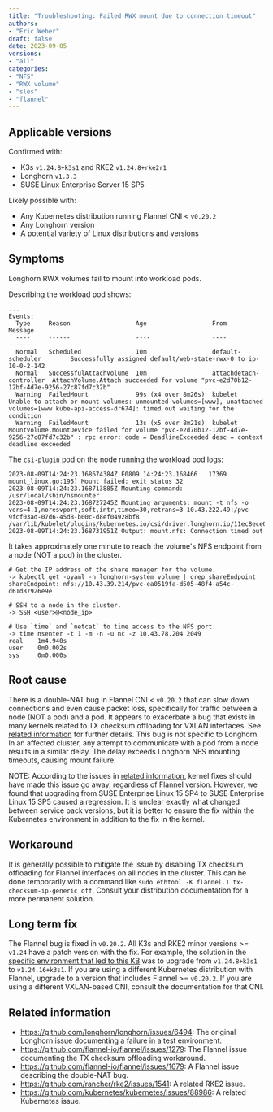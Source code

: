 ```yaml
---
title: "Troubleshooting: Failed RWX mount due to connection timeout"
authors:
- "Eric Weber"
draft: false
date: 2023-09-05
versions:
- "all"
categories:
- "NFS"
- "RWX volume"
- "sles"
- "flannel"
---
```


## Applicable versions

Confirmed with:

- K3s `v1.24.8+k3s1` and RKE2 `v1.24.8+rke2r1`
- Longhorn `v1.3.3`
- SUSE Linux Enterprise Server 15 SP5

Likely possible with:

- Any Kubernetes distribution running Flannel CNI < `v0.20.2`
- Any Longhorn version
- A potential variety of Linux distributions and versions

## Symptoms

Longhorn RWX volumes fail to mount into workload pods.

Describing the workload pod shows:

```
...
Events:
  Type     Reason                  Age                  From                     Message
  ----     ------                  ----                 ----                     -------
  Normal   Scheduled               10m                  default-scheduler        Successfully assigned default/web-state-rwx-0 to ip-10-0-2-142
  Normal   SuccessfulAttachVolume  10m                  attachdetach-controller  AttachVolume.Attach succeeded for volume "pvc-e2d70b12-12bf-4d7e-9256-27c87fd7c32b"
  Warning  FailedMount             99s (x4 over 8m26s)  kubelet                  Unable to attach or mount volumes: unmounted volumes=[www], unattached volumes=[www kube-api-access-dr674]: timed out waiting for the condition
  Warning  FailedMount             13s (x5 over 8m21s)  kubelet                  MountVolume.MountDevice failed for volume "pvc-e2d70b12-12bf-4d7e-9256-27c87fd7c32b" : rpc error: code = DeadlineExceeded desc = context deadline exceeded
```

The `csi-plugin` pod on the node running the workload pod logs:

```
2023-08-09T14:24:23.168674384Z E0809 14:24:23.168466   17369 mount_linux.go:195] Mount failed: exit status 32
2023-08-09T14:24:23.168713885Z Mounting command: /usr/local/sbin/nsmounter
2023-08-09T14:24:23.168727245Z Mounting arguments: mount -t nfs -o vers=4.1,noresvport,soft,intr,timeo=30,retrans=3 10.43.222.49:/pvc-9fcf03ad-07d6-45d8-b00c-d8ef04928bf8 /var/lib/kubelet/plugins/kubernetes.io/csi/driver.longhorn.io/11ec8ece01effb5207e0df7f96ec6950c28fafdda89dc1ef80557d721ed2b19b/globalmount
2023-08-09T14:24:23.168731951Z Output: mount.nfs: Connection timed out
```

It takes approximately one minute to reach the volume's NFS endpoint from a node (NOT a pod) in the cluster.

```
# Get the IP address of the share manager for the volume.
-> kubectl get -oyaml -n longhorn-system volume | grep shareEndpoint
shareEndpoint: nfs://10.43.39.214/pvc-ea0519fa-d505-48f4-a54c-d61d87926e9e

# SSH to a node in the cluster.
-> SSH <user>@<node_ip>

# Use `time` and `netcat` to time access to the NFS port.
-> time nsenter -t 1 -m -n -u nc -z 10.43.78.204 2049
real    1m4.940s
user    0m0.002s
sys     0m0.000s
```

## Root cause

There is a double-NAT bug in Flannel CNI < `v0.20.2` that can slow down connections and even cause packet loss,
specifically for traffic between a node (NOT a pod) and a pod. It appears to exacerbate a bug that exists in many
kernels related to TX checksum offloading for VXLAN interfaces. See [related information](#related-information) for
further details. This bug is not specific to Longhorn. In an affected cluster, any attempt to communicate with a pod
from a node results in a similar delay. The delay exceeds Longhorn NFS mounting timeouts, causing mount failure.

NOTE: According to the issues in [related information](#related-information), kernel fixes should have made this issue
go away, regardless of Flannel version. However, we found that upgrading from SUSE Enterprise Linux 15 SP4 to SUSE
Enterprise Linux 15 SP5 caused a regression. It is unclear exactly what changed between service pack versions, but it is
better to ensure the fix within the Kubernetes environment in addition to the fix in the kernel.

## Workaround

It is generally possible to mitigate the issue by disabling TX checksum offloading for Flannel interfaces on all nodes
in the cluster. This can be done temporarily with a command like `sudo ethtool -K flannel.1 tx-checksum-ip-generic off`.
Consult your distribution documentation for a more permanent solution.

## Long term fix

The Flannel bug is fixed in `v0.20.2`. All K3s and RKE2 minor versions >= `v1.24` have a patch version with the fix. For
example, the solution in the [specific environment that led to this
KB](https://github.com/longhorn/longhorn/issues/6494#issuecomment-1687171177) was to upgrade from `v1.24.8+k3s1` to
`v1.24.16+k3s1`. If you are using a different Kubernetes distribution with Flannel, upgrade to a version that includes
Flannel >= `v0.20.2`. If you are using a different VXLAN-based CNI, consult the documentation for that CNI.

## Related information

- https://github.com/longhorn/longhorn/issues/6494:
  The original Longhorn issue documenting a failure in a test environment.
- https://github.com/flannel-io/flannel/issues/1279:
  The Flannel issue documenting the TX checksum offloading workaround.
- https://github.com/flannel-io/flannel/issues/1679:
  A Flannel issue describing the double-NAT bug.
- https://github.com/rancher/rke2/issues/1541:
  A related RKE2 issue.
- https://github.com/kubernetes/kubernetes/issues/88986:
  A related Kubernetes issue.

